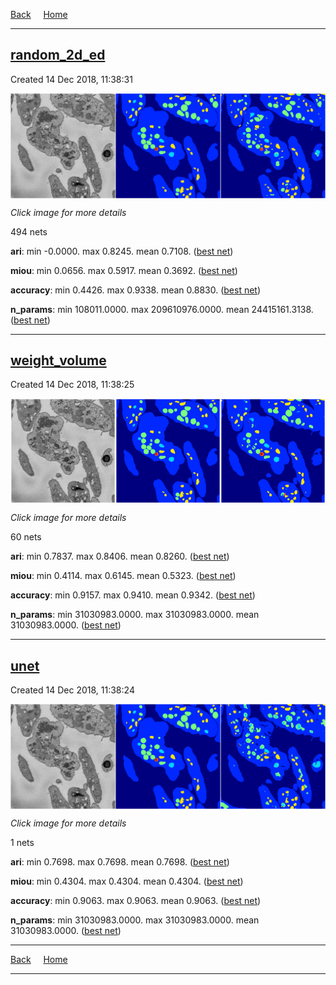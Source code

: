 
[Back](..)&nbsp;&nbsp;&nbsp;&nbsp;&nbsp;[Home](https://leapmanlab.github.io/snapshots)

---

<div class="summary"><a href="random_2d_ed"><h2>random_2d_ed</h2></a><p>Created 14 Dec 2018, 11:38:31
</p><a href="random_2d_ed"><img src="random_2d_ed/1210/67/1/media/summary.png" align="center"></a><p><i>Click image for more details</i>
</p></div>

494 nets

**ari**: min -0.0000. max 0.8245. mean 0.7108.  ([best net](random_2d_ed/1210/67/4))

**miou**: min 0.0656. max 0.5917. mean 0.3692.  ([best net](random_2d_ed/1210/67/1))

**accuracy**: min 0.4426. max 0.9338. mean 0.8830.  ([best net](random_2d_ed/1210/31/0))

**n_params**: min 108011.0000. max 209610976.0000. mean 24415161.3138.  ([best net](random_2d_ed/1210/46/0))

---

<div class="summary"><a href="weight_volume"><h2>weight_volume</h2></a><p>Created 14 Dec 2018, 11:38:25
</p><a href="weight_volume"><img src="weight_volume/1210/001/1/media/summary.png" align="center"></a><p><i>Click image for more details</i>
</p></div>

60 nets

**ari**: min 0.7837. max 0.8406. mean 0.8260.  ([best net](weight_volume/1210/001/1))

**miou**: min 0.4114. max 0.6145. mean 0.5323.  ([best net](weight_volume/1210/001/1))

**accuracy**: min 0.9157. max 0.9410. mean 0.9342.  ([best net](weight_volume/1210/001/1))

**n_params**: min 31030983.0000. max 31030983.0000. mean 31030983.0000.  ([best net](weight_volume/1210/0/0))

---

<div class="summary"><a href="unet"><h2>unet</h2></a><p>Created 14 Dec 2018, 11:38:24
</p><a href="unet"><img src="unet/1212/0/media/summary.png" align="center"></a><p><i>Click image for more details</i>
</p></div>

1 nets

**ari**: min 0.7698. max 0.7698. mean 0.7698.  ([best net](unet/1212/0))

**miou**: min 0.4304. max 0.4304. mean 0.4304.  ([best net](unet/1212/0))

**accuracy**: min 0.9063. max 0.9063. mean 0.9063.  ([best net](unet/1212/0))

**n_params**: min 31030983.0000. max 31030983.0000. mean 31030983.0000.  ([best net](unet/1212/0))

---

[Back](..)&nbsp;&nbsp;&nbsp;&nbsp;&nbsp;[Home](https://leapmanlab.github.io/snapshots)

---
